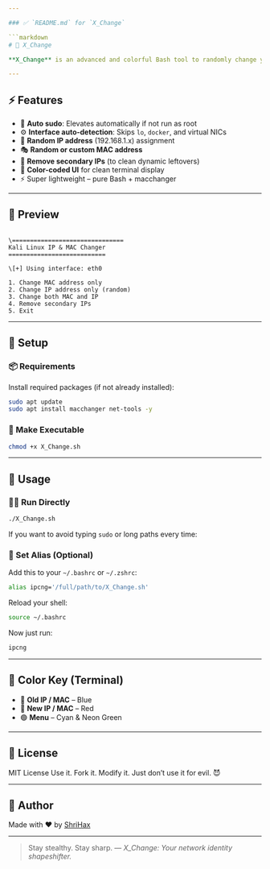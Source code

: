 ```yaml
---

### ✅ `README.md` for `X_Change`

```markdown
# 🔁 X_Change

**X_Change** is an advanced and colorful Bash tool to randomly change your **IP** and **MAC address** in Kali Linux – useful for pentesters, CTF players, or anyone who wants to spoof and shuffle their network identity easily.

---
```


## ⚡ Features

- 🔐 **Auto sudo**: Elevates automatically if not run as root
- ⚙️ **Interface auto-detection**: Skips `lo`, `docker`, and virtual NICs
- 🔁 **Random IP address** (192.168.1.x) assignment
- 🎭 **Random or custom MAC address**
- 🧹 **Remove secondary IPs** (to clean dynamic leftovers)
- 🌈 **Color-coded UI** for clean terminal display
- ⚡ Super lightweight – pure Bash + macchanger

---

## 🧪 Preview

```

\===============================
Kali Linux IP & MAC Changer
===========================

\[+] Using interface: eth0

1. Change MAC address only
2. Change IP address only (random)
3. Change both MAC and IP
4. Remove secondary IPs
5. Exit

````

---

## 🚀 Setup

### 📦 Requirements

Install required packages (if not already installed):
```bash
sudo apt update
sudo apt install macchanger net-tools -y
````

### 📂 Make Executable

```bash
chmod +x X_Change.sh
```

---

## 🧠 Usage

### 🏃‍♂️ Run Directly

```bash
./X_Change.sh
```

If you want to avoid typing `sudo` or long paths every time:

### 🔗 Set Alias (Optional)

Add this to your `~/.bashrc` or `~/.zshrc`:

```bash
alias ipcng='/full/path/to/X_Change.sh'
```

Reload your shell:

```bash
source ~/.bashrc
```

Now just run:

```bash
ipcng
```

---

## 🎨 Color Key (Terminal)

* 🔵 **Old IP / MAC** – Blue
* 🔴 **New IP / MAC** – Red
* 🟢 **Menu** – Cyan & Neon Green

---

## 📜 License

MIT License
Use it. Fork it. Modify it. Just don’t use it for evil. 😈

---

## 🤘 Author

Made with ❤️ by [ShriHax](https://github.com/ShriHax-21)

---

> Stay stealthy. Stay sharp.
> — *X\_Change: Your network identity shapeshifter.*

```